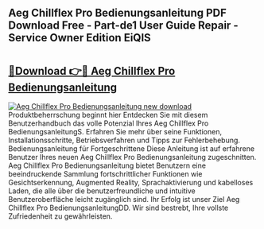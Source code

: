## Aeg Chillflex Pro Bedienungsanleitung PDF Download Free - Part-de1 User Guide Repair - Service Owner Edition EiQlS

# <h2><a href="http://df5q2qi.blite.top/?on=Aeg+Chillflex+Pro+Bedienungsanleitung">🔗Download 👉🔴 Aeg Chillflex Pro Bedienungsanleitung</a></h2>

[![Aeg Chillflex Pro Bedienungsanleitung new download](https://i.imgur.com/lujVjoI.png)](http://df5q2qi.blite.top/?on=Aeg+Chillflex+Pro+Bedienungsanleitung)
Produktbeherrschung beginnt hier Entdecken Sie mit diesem Benutzerhandbuch das volle Potenzial Ihres Aeg Chillflex Pro BedienungsanleitungS. Erfahren Sie mehr über seine Funktionen, Installationsschritte, Betriebsverfahren und Tipps zur Fehlerbehebung. Bedienungsanleitung für Fortgeschrittene Diese Anleitung ist auf erfahrene Benutzer Ihres neuen Aeg Chillflex Pro Bedienungsanleitung zugeschnitten. Aeg Chillflex Pro Bedienungsanleitung bietet Benutzern eine beeindruckende Sammlung fortschrittlicher Funktionen wie Gesichtserkennung, Augmented Reality, Sprachaktivierung und kabelloses Laden, die alle über die benutzerfreundliche und intuitive Benutzeroberfläche leicht zugänglich sind. Ihr Erfolg ist unser Ziel Aeg Chillflex Pro BedienungsanleitungDD. Wir sind bestrebt, Ihre vollste Zufriedenheit zu gewährleisten.

